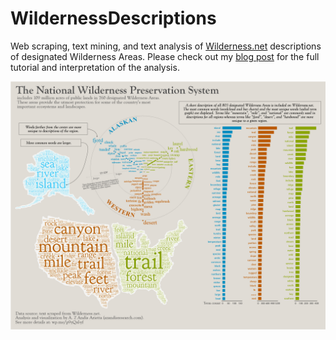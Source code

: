 # WildernessDescriptions

Web scraping, text mining, and text analysis of [Wilderness.net](https://wilderness.net/) descriptions of designated Wilderness Areas. Please check out my [blog post](https://www.azandisresearch.com/2022/08/30/web-scraping-and-text-analysis-in-r/) for the full tutorial and interpretation of the analysis.

![Wilderness Infographic](https://github.com/andisa01/WildernessDescriptions/blob/main/figs/WildernessDescriptions_Graphic_web.png?raw=true "Wilderness Description Infographic")